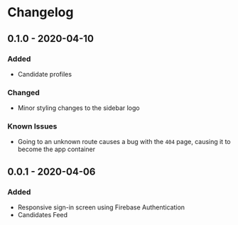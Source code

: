 # Changelog

## 0.1.0 - 2020-04-10

### Added

* Candidate profiles

### Changed

* Minor styling changes to the sidebar logo

### Known Issues

* Going to an unknown route causes a bug with the `404` page, causing it to become the app container

## 0.0.1 - 2020-04-06

### Added

* Responsive sign-in screen using Firebase Authentication
* Candidates Feed



